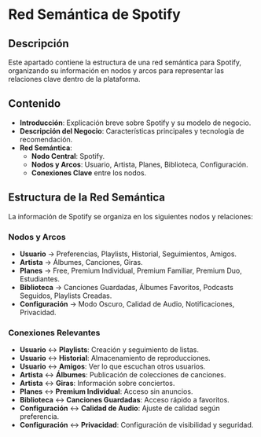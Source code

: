 # Red Semántica de Spotify

## Descripción
Este apartado contiene la estructura de una red semántica para Spotify, organizando su información en nodos y arcos para representar las relaciones clave dentro de la plataforma. 

## Contenido
- **Introducción**: Explicación breve sobre Spotify y su modelo de negocio.
- **Descripción del Negocio**: Características principales y tecnología de recomendación.
- **Red Semántica**:
  - **Nodo Central**: Spotify.
  - **Nodos y Arcos**: Usuario, Artista, Planes, Biblioteca, Configuración.
  - **Conexiones Clave** entre los nodos.

## Estructura de la Red Semántica
La información de Spotify se organiza en los siguientes nodos y relaciones:

### Nodos y Arcos
- **Usuario** → Preferencias, Playlists, Historial, Seguimientos, Amigos.
- **Artista** → Álbumes, Canciones, Giras.
- **Planes** → Free, Premium Individual, Premium Familiar, Premium Duo, Estudiantes.
- **Biblioteca** → Canciones Guardadas, Álbumes Favoritos, Podcasts Seguidos, Playlists Creadas.
- **Configuración** → Modo Oscuro, Calidad de Audio, Notificaciones, Privacidad.

### Conexiones Relevantes
- **Usuario** ↔ **Playlists**: Creación y seguimiento de listas.
- **Usuario** ↔ **Historial**: Almacenamiento de reproducciones.
- **Usuario** ↔ **Amigos**: Ver lo que escuchan otros usuarios.
- **Artista** ↔ **Álbumes**: Publicación de colecciones de canciones.
- **Artista** ↔ **Giras**: Información sobre conciertos.
- **Planes** ↔ **Premium Individual**: Acceso sin anuncios.
- **Biblioteca** ↔ **Canciones Guardadas**: Acceso rápido a favoritos.
- **Configuración** ↔ **Calidad de Audio**: Ajuste de calidad según preferencia.
- **Configuración** ↔ **Privacidad**: Configuración de visibilidad y seguridad.

